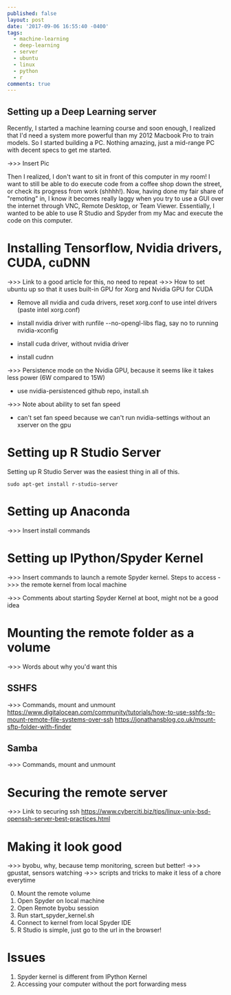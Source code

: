 ```yaml
---
published: false
layout: post
date: '2017-09-06 16:55:40 -0400'
tags:
  - machine-learning
  - deep-learning
  - server
  - ubuntu
  - linux
  - python
  - r
comments: true
---
```

## Setting up a Deep Learning server

Recently, I started a machine learning course and soon enough, I realized that I'd need a system more powerful than my 2012 Macbook Pro to train models. So I started building a PC. Nothing amazing, just a mid-range PC with decent specs to get me started.

->>> Insert Pic

Then I realized, I don't want to sit in front of this computer in my room! I want to still be able to do  execute code from a coffee shop down the street, or check its progress from work (shhhh!). Now, having done my fair share of "remoting" in, I know it becomes really laggy when you try to use a GUI over the internet through VNC, Remote Desktop, or Team Viewer. Essentially, I wanted to be able to use R Studio and Spyder from my Mac and execute the code on this computer.

# Installing Tensorflow, Nvidia drivers, CUDA, cuDNN

->>> Link to a good article for this, no need to repeat
->>> How to set ubuntu up so that it uses built-in GPU for Xorg and Nvidia GPU for CUDA

- Remove all nvidia and cuda drivers, reset xorg.conf to use intel drivers (paste intel xorg.conf)

- install nvidia driver with runfile --no-opengl-libs flag, say no to running nvidia-xconfig
- install cuda driver, without nvidia driver
- install cudnn

->>> Persistence mode on the Nvidia GPU, because it seems like it takes less power (6W compared to 15W)

- use nvidia-persistenced github repo, install.sh

->>> Note about ability to set fan speed

- can't set fan speed because we can't run nvidia-settings without an xserver on the gpu

# Setting up R Studio Server

Setting up R Studio Server was the easiest thing in all of this.

`sudo apt-get install r-studio-server`

# Setting up Anaconda

->>> Insert install commands

# Setting up IPython/Spyder Kernel

->>> Insert commands to launch a remote Spyder kernel. Steps to access
->>> the remote kernel from local machine

->>> Comments about starting Spyder Kernel at boot, might not be a good idea

# Mounting the remote folder as a volume

->>> Words about why you'd want this

## SSHFS

->>> Commands, mount and unmount
https://www.digitalocean.com/community/tutorials/how-to-use-sshfs-to-mount-remote-file-systems-over-ssh
https://jonathansblog.co.uk/mount-sftp-folder-with-finder


## Samba

->>> Commands, mount and unmount

# Securing the remote server

->>> Link to securing ssh
https://www.cyberciti.biz/tips/linux-unix-bsd-openssh-server-best-practices.html

# Making it look good

->>> byobu, why, because temp monitoring, screen but better!
->>> gpustat, sensors watching
->>> scripts and tricks to make it less of a chore everytime

0. Mount the remote volume
1. Open Spyder on local machine
2. Open Remote byobu session
3. Run start_spyder_kernel.sh
4. Connect to kernel from local Spyder IDE
5. R Studio is simple, just go to the url in the browser!

# Issues

1. Spyder kernel is different from IPython Kernel
2. Accessing your computer without the port forwarding mess
